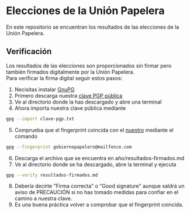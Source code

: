 # Elecciones de la Unión Papelera
En este repositorio se encuentran los resultados de las elecciones de la Unión Papelera.

## Verificación
Los resultados de las elecciones son proporcionados sin firmar pero también firmados digitalmente por la Unión Papelera.  
Para verificar la firma digital seguir estos pasos:

1. Necisitas instalar [GnuPG](https://gnupg.org/ "GnuPG")
1. Primero descarga nuestra [clave PGP pública](https://unionpapelera.ml/assets/docs/clave-pgp.txt "Clave PGP pública")
1. Ve al directorio donde la has descargado y abre una terminal
1. Ahora importa nuestra clave pública mediante
```bash
gpg --import clave-pgp.txt
```
5. Comprueba que el fingerprint coincida con el [nuestro](https://unionpapelera.ml/assets/docs/fingerprint-de-la-clave-pgp.txt "Fingerprint") mediante el comando
```bash
gpg --fingerprint gobiernopapelero@mailfence.com
```
6. Descarga el archivo que se encuentra en año/resultados-firmados.md
7. Ve al directorio donde se ha descargado, abre la terminal y ejecuta
```bash
gpg --verify resultados-firmados.md
```
8. Debería decirte "Firma correcta" o "Good signature" aunque saldrá un aviso de PRECAUCIÓN si no has tomado medidas para confiar en el camino a nuestra clave.  
9. Es una buena práctica volver a comprobar que el fingerprint coincida.